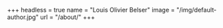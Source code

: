 +++
headless = true
name = "Louis Olivier Belser"
image = "/img/default-author.jpg"
url = "/about/"
+++
